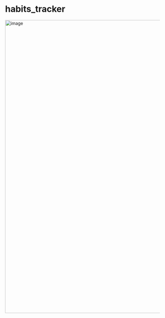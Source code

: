 # habits_tracker
<img width="954" alt="image" src="https://github.com/user-attachments/assets/3f4ffefb-4bad-4616-b284-3fd9b41824aa" />
